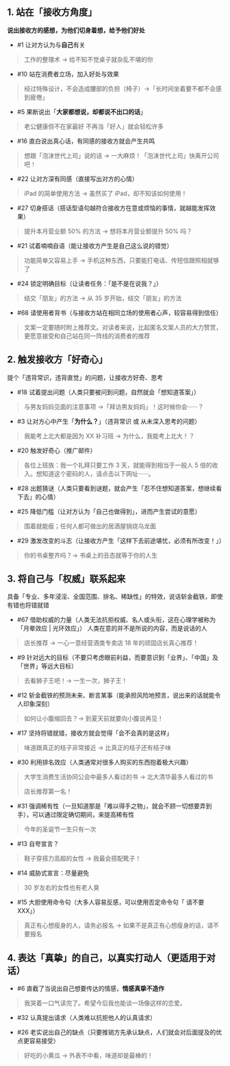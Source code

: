 ## 1. 站在「接收方角度」

**说出接收方的感想，为他们切身着想，给予他们好处**

* #1 让对方认为与**自己**有关

> 工作的整理术 -> 给不知不觉桌子就杂乱不堪的你

* #10 站在消费者立场，加入好处与效果

> 经过特殊设计，不会造成腰部的负担（椅子）->「长时间坐着要不都不会感到疲倦」

* #5 果断说出「**大家都想说，却都说不出口的话**」

> 老公健康但不在家最好
不再当「好人」就会轻松许多

* #16 直白说出真心话，有同感的接收方就会产生共鸣

> 想跟「泡沫世代上司」说的话 -> 一大麻烦！「泡沫世代上司」快离开公司吧！

* #22 让对方深有同感（直接写出对方的心情）

> iPad 的简单使用方法 -> 虽然买了 iPad，却不知该如何使用！

* #27 切身搭话（搭话型语句越符合接收方在意或烦恼的事情，就越能发挥效果）

> 提升本月营业额 50% 的方法 -> 想将本月营业额提升 50% 吗？

* #21 试着喃喃自语（能让接收方产生是自己这么说的错觉）

> 功能简单又容易上手 -> 手机这种东西，只要能打电话、传短信跟照相就够了

* #24 锁定明确目标（让读者任务：「是不是在说我？」）

> 结交「朋友」的方法 -> 从 35 岁开始，结交「朋友」的方法

* #68 请使用者背书（与接收方站在相同立场的使用者心声，较容易得到信任）

> 文案一定要随时附上推荐文。对读者来说，比起匿名文案人员的大力赞赏，更愿意接受和自己站在同一阵线的消费者的推荐

## 2. 触发接收方「好奇心」

提个「违背常识，违背直觉」的问题，让接收方好奇、思考

* #18 试着提出问题（人类只要被问到问题，自然就会「想知道答案」）

> 与男友妈妈见面的注意事项 ->「拜访男友妈妈」！这时候你会······？

* #3 让对方心中产生「**为什么？**」（违背常识 或 从未深入思考的问题）

> 我能考上北大都是因为 XX 补习班 -> 为什么，我能考上北大！？

* #20 触发好奇心（推广邮件）

> 各位上班族：我一个礼拜只要工作 3 天，就能得到相当于一般人 5 倍的收入。想知道这个密码的人，请点击以下网址······。

* #28 出题猜谜（人类只要看到谜题，就会产生「忍不住想知道答案，想继续看下去」的心情）

* #25 降低门槛（让对方认为「自己也做得到」，进而产生尝试的意愿）

> 围着就能瘦；任何人都可做出的居酒屋锅烧乌龙面

* #29 激发改变的斗志（让接收方产生「这样下去前途堪忧，必须有所改变！」）

> 你的书桌整齐吗？-> 书桌上的丑态就等于你的人生

## 3. 将自己与「权威」联系起来

具备「专业、多年浸淫、全国范围、排名、稀缺性」的特效，说话斩金截铁，即使有错也将错就错

* #67 借助权威的力量（人类无法抗拒权威、名人或头衔，这在心理学被称为「月晕效应 | 光环效应」）
人类在意的并不是所说的内容，而是说话的人

> 店长推荐 -> 一心一意经营酒类专卖店 18 年的顽固店长真心推荐！

* #9 针对远大的目标（不要只考虑眼前利益，而要意识到「业界」、「中国」及「世界」等远大目标）

> 去看狮子王吧！-> 一生一次，狮子王！

* #12 斩金截铁的预测未来、断言某事（能承担风险地预言，说出来的话就能令人印象深刻）

> 如何让小腹缩回去？-> 到夏天前就要向小腹说再见！

* #17 坚持将错就错，接收方就会觉得「会不会真的是这样」

> 味道跟真正的桔子非常接近 -> 比真正的桔子还有桔子味

* #30 利用排名效应（人类通常对很多人购买的东西抱着极大兴趣）

> 大学生消费生活协同公会中最多人看过的书 -> 北大清华最多人看过的书
>
> 店长推荐第一名！

* #31 强调稀有性（一旦知道那是「难以得手之物」，就会不顾一切想要弄到手），可以通过限定确切期间，来提高稀有性

> 今年的圣诞节一生只有一次

* #13 自夸宣言？

> 鞋子穿搭力高超的女性 -> 我最会搭配靴子！

* #14 威胁式宣言：尽量避免

> 30 岁左右的女性也有老人臭

* #15 大胆使用命令句（大多人容易反感，可以使用否定命令句「 请不要 XXX」）

> 真正有心想瘦身的人，请务必报名 -> 如果不是真正有心想瘦身的话，请不要报名

## 4. 表达「真挚」的自己，以真实打动人（更适用于对话）

* #6 直截了当说出自己想要传达的情感，**情感真挚不造作**

> 我哭着一口气读完了。希望今后我也能谈一场像这样的恋爱。

* #32 认真提出请求（人类难以抗拒他人的认真请求）

* #26 老实说出自己的缺点（只要推销方先承认缺点，人们就会对后面提及的优点更容易接受）

> 好吃的小黄瓜 -> 外表不中看，味道却是最棒的！

